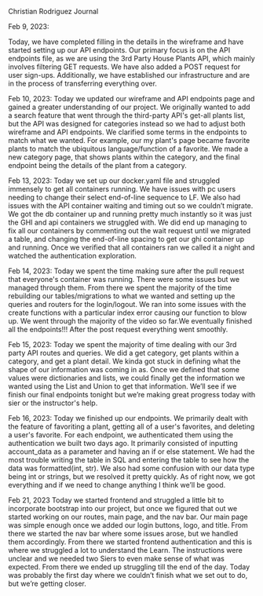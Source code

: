 Christian Rodriguez Journal

Feb 9, 2023:

Today, we have completed filling in the details in the wireframe and have started setting up our API endpoints. Our primary focus is on the API endpoints file, as we are using the 3rd Party House Plants API, which mainly involves filtering GET requests. We have also added a POST request for user sign-ups. Additionally, we have established our infrastructure and are in the process of transferring everything over.

Feb 10, 2023:
Today we updated our wireframe and API endpoints page and gained a greater understanding of our project. We originally wanted to add a search feature that went through the third-party API's get-all plants list, but the API was designed for categories instead so we had to adjust both wireframe and API endpoints. We clarified some terms in the endpoints to match what we wanted. For example, our my plant's page became favorite plants to match the ubiquitous language/function of a favorite. We made a new category page, that shows plants within the category, and the final endpoint being the details of the plant from a category.

Feb 13, 2023:
Today we set up our docker.yaml file and struggled immensely to get all containers running. We have issues with pc users needing to change their select end-of-line sequence to LF. We also had issues with the API container waiting and timing out so we couldn’t migrate. We got the db container up and running pretty much instantly so it was just the GHI and api containers we struggled with. We did end up managing to fix all our containers by commenting out the wait request until we migrated a table, and changing the end-of-line spacing to get our ghi container up and running. Once we verified that all containers ran we called it a night and watched the authentication exploration.

Feb 14, 2023:
Today we spent the time making sure after the pull request that everyone's container was running. There were some issues but we managed through them. From there we spent the majority of the time rebuilding our tables/migrations to what we wanted and setting up the queries and routers for the login/logout. We ran into some issues with the create functions with a particular index error causing our function to blow up. We went through the majority of the video so far.We eventually finished all the endpoints!!! After the post request everything went smoothly.

Feb 15, 2023:
Today we spent the majority of time dealing with our 3rd party API routes and queries. We did a get category, get plants within a category, and get a plant detail. We kinda got stuck in defining what the shape of our information was coming in as. Once we defined that some values were dictionaries and lists, we could finally get the information we wanted using the List and Union to get that information. We’ll see if we finish our final endpoints tonight but we’re making great progress today with sier or the instructor's help.

Feb 16, 2023:
Today we finished up our endpoints. We primarily dealt with the feature of favoriting a plant, getting all of a user's favorites, and deleting a user's favorite. For each endpoint, we authenticated them using the authentication we built two days ago. It primarily consisted of inputting account_data as a parameter and having an if or else statement. We had the most trouble writing the table in SQL and entering the table to see how the data was formatted(int, str). We also had some confusion with our data type being int or strings, but we resolved it pretty quickly. As of right now, we got everything and if we need to change anything I think we’ll be good.

Feb 21, 2023
Today we started frontend and struggled a little bit to incorporate bootstrap into our project, but once we figured that out we started working on our routes, main page, and the nav bar. Our main page was simple enough once we added our login buttons, logo, and title. From there we started the nav bar where some issues arose, but we handled them accordingly. From there we started frontend authentication and this is where we struggled a lot to understand the Learn. The instructions were unclear and we needed two Siers to even make sense of what was expected. From there we ended up struggling till the end of the day. Today was probably the first day where we couldn’t finish what we set out to do, but we’re getting closer.
